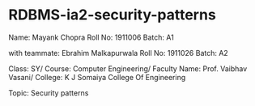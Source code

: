 # RDBMS-ia2-security-patterns

Name: Mayank Chopra
Roll No: 1911006
Batch: A1

with teammate:
Ebrahim Malkapurwala
Roll No: 1911026
Batch: A2

Class: SY/ Course: Computer Engineering/ Faculty Name: Prof. Vaibhav Vasani/ College: K J Somaiya College Of Engineering

Topic: Security patterns

